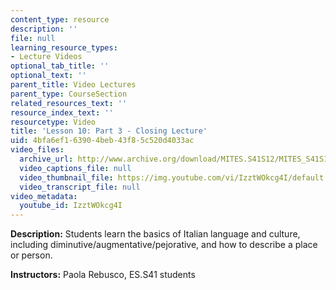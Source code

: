 ```yaml
---
content_type: resource
description: ''
file: null
learning_resource_types:
- Lecture Videos
optional_tab_title: ''
optional_text: ''
parent_title: Video Lectures
parent_type: CourseSection
related_resources_text: ''
resource_index_text: ''
resourcetype: Video
title: 'Lesson 10: Part 3 - Closing Lecture'
uid: 4bfa6ef1-6390-4beb-43f8-5c520d4033ac
video_files:
  archive_url: http://www.archive.org/download/MITES.S41S12/MITES_S41S12_Lesson10_Part3_300k.mp4
  video_captions_file: null
  video_thumbnail_file: https://img.youtube.com/vi/IzztWOkcg4I/default.jpg
  video_transcript_file: null
video_metadata:
  youtube_id: IzztWOkcg4I
---
```


**Description:** Students learn the basics of Italian language and culture, including diminutive/augmentative/pejorative, and how to describe a place or person.

**Instructors:** Paola Rebusco, ES.S41 students